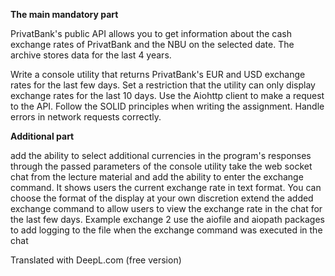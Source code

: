 <b>The main mandatory part</b>

PrivatBank's public API allows you to get information about the cash exchange rates of PrivatBank and the NBU on the selected date. The archive stores data for the last 4 years.

Write a console utility that returns PrivatBank's EUR and USD exchange rates for the last few days. Set a restriction that the utility can only display exchange rates for the last 10 days. Use the Aiohttp client to make a request to the API. Follow the SOLID principles when writing the assignment. Handle errors in network requests correctly.

<b>Additional part</b>

add the ability to select additional currencies in the program's responses through the passed parameters of the console utility
take the web socket chat from the lecture material and add the ability to enter the exchange command. It shows users the current exchange rate in text format. You can choose the format of the display at your own discretion
extend the added exchange command to allow users to view the exchange rate in the chat for the last few days. Example exchange 2
use the aiofile and aiopath packages to add logging to the file when the exchange command was executed in the chat

Translated with DeepL.com (free version)
